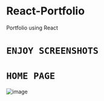 # React-Portfolio
Portfolio using React 




# `ENJOY SCREENSHOTS`

# `HOME PAGE`

![image](https://user-images.githubusercontent.com/101457128/200111259-c6810fb5-c3fd-4a6a-b99d-b69592039dc2.png)

# 
